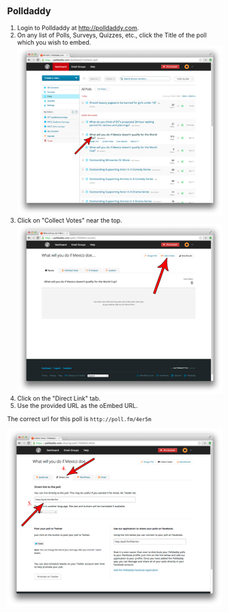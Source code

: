 ## Polldaddy

1. Login to Polldaddy at http://polldaddy.com.
2. On any list of Polls, Surveys, Quizzes, etc., click the Title of the poll which you wish to embed.  
![Polldaddy 1](images/polldaddy1.png)
3. Click on "Collect Votes" near the top.  
![Polldaddy 2](images/polldaddy2.png)
4. Click on the "Direct Link" tab.
5. Use the provided URL as the oEmbed URL.

The correct url for this poll is `http://poll.fm/4er5m`

![Polldaddy 3](images/polldaddy3.png)
